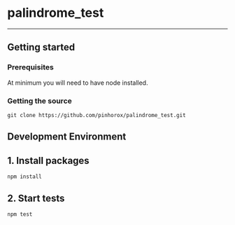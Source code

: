 # palindrome_test

---

## Getting started

### Prerequisites
At minimum you will need to have node installed.

### Getting the source
```
git clone https://github.com/pinhorox/palindrome_test.git
```


## Development Environment
## 1. Install packages
```
npm install
```
## 2. Start tests
```
npm test
```
